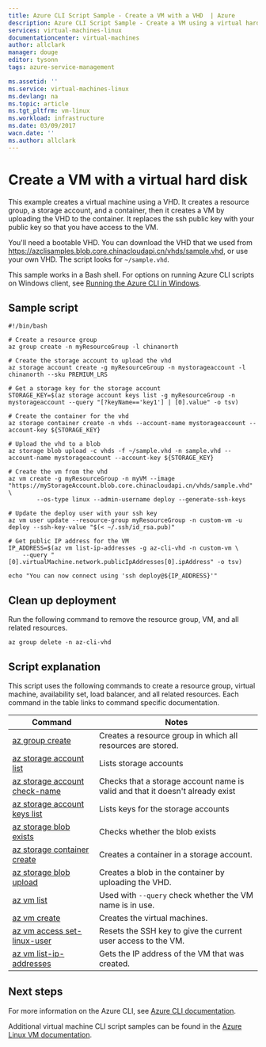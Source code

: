 ```yaml
---
title: Azure CLI Script Sample - Create a VM with a VHD  | Azure
description: Azure CLI Script Sample - Create a VM using a virtual hard disk.
services: virtual-machines-linux
documentationcenter: virtual-machines
author: allclark
manager: douge
editor: tysonn
tags: azure-service-management

ms.assetid: ''
ms.service: virtual-machines-linux
ms.devlang: na
ms.topic: article
ms.tgt_pltfrm: vm-linux
ms.workload: infrastructure
ms.date: 03/09/2017
wacn.date: ''
ms.author: allclark
---
```


# Create a VM with a virtual hard disk

This example creates a virtual machine using a VHD.
It creates a resource group, a storage account, and a container,
then it creates a VM by uploading the VHD to the container.
It replaces the ssh public key with your public key so that you have access to the VM.

You'll need a bootable VHD.
You can download the VHD that we used from https://azclisamples.blob.core.chinacloudapi.cn/vhds/sample.vhd,
or use your own VHD. The script looks for `~/sample.vhd`.

This sample works in a Bash shell. For options on running Azure CLI scripts on Windows client, see [Running the Azure CLI in Windows](../virtual-machines-windows-cli-options.md).

## Sample script

```
#!/bin/bash

# Create a resource group
az group create -n myResourceGroup -l chinanorth

# Create the storage account to upload the vhd
az storage account create -g myResourceGroup -n mystorageaccount -l chinanorth --sku PREMIUM_LRS

# Get a storage key for the storage account
STORAGE_KEY=$(az storage account keys list -g myResourceGroup -n mystorageaccount --query "[?keyName=='key1'] | [0].value" -o tsv)

# Create the container for the vhd
az storage container create -n vhds --account-name mystorageaccount --account-key ${STORAGE_KEY}

# Upload the vhd to a blob
az storage blob upload -c vhds -f ~/sample.vhd -n sample.vhd --account-name mystorageaccount --account-key ${STORAGE_KEY}

# Create the vm from the vhd
az vm create -g myResourceGroup -n myVM --image "https://myStorageAccount.blob.core.chinacloudapi.cn/vhds/sample.vhd" \
        --os-type linux --admin-username deploy --generate-ssh-keys

# Update the deploy user with your ssh key
az vm user update --resource-group myResourceGroup -n custom-vm -u deploy --ssh-key-value "$(< ~/.ssh/id_rsa.pub)"

# Get public IP address for the VM
IP_ADDRESS=$(az vm list-ip-addresses -g az-cli-vhd -n custom-vm \
    --query "[0].virtualMachine.network.publicIpAddresses[0].ipAddress" -o tsv)

echo "You can now connect using 'ssh deploy@${IP_ADDRESS}'"
```

## Clean up deployment 

Run the following command to remove the resource group, VM, and all related resources.

```azurecli
az group delete -n az-cli-vhd
```

## Script explanation

This script uses the following commands to create a resource group, virtual machine, availability set, load balancer, and all related resources. Each command in the table links to command specific documentation.

| Command | Notes |
|---|---|
| [az group create](https://docs.microsoft.com/cli/azure/group#create) | Creates a resource group in which all resources are stored. |
| [az storage account list](https://docs.microsoft.com/cli/azure/storage/account#list) | Lists storage accounts |
| [az storage account check-name](https://docs.microsoft.com/cli/azure/storage/account#check-name) | Checks that a storage account name is valid and that it doesn't already exist |
| [az storage account keys list](https://docs.microsoft.com/cli/azure/storage/account/keys#list) | Lists keys for the storage accounts |
| [az storage blob exists](https://docs.microsoft.com/cli/azure/storage/blob#exists) | Checks whether the blob exists |
| [az storage container create](https://docs.microsoft.com/cli/azure/storage/container#create) | Creates a container in a storage account. |
| [az storage blob upload](https://docs.microsoft.com/cli/azure/storage/blob#upload) | Creates a blob in the container by uploading the VHD. |
| [az vm list](https://docs.microsoft.com/cli/azure/vm#list) | Used with `--query` check whether the VM name is in use. | 
| [az vm create](https://docs.microsoft.com/cli/azure/vm/availability-set#create) | Creates the virtual machines. |
| [az vm access set-linux-user](https://docs.microsoft.com/cli/azure/vm/access#set-linux-user) | Resets the SSH key to give the current user access to the VM. |
| [az vm list-ip-addresses](https://docs.microsoft.com/cli/azure/vm#list-ip-addresses) | Gets the IP address of the VM that was created. |

## Next steps

For more information on the Azure CLI, see [Azure CLI documentation](https://docs.microsoft.com/cli/azure/overview).

Additional virtual machine CLI script samples can be found in the [Azure Linux VM documentation](../virtual-machines-linux-cli-samples.md).